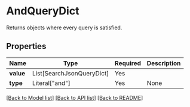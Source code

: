# AndQueryDict

Returns objects where every query is satisfied.

## Properties
| Name | Type | Required | Description |
| ------------ | ------------- | ------------- | ------------- |
**value** | List[SearchJsonQueryDict] | Yes |  |
**type** | Literal["and"] | Yes | None |


[[Back to Model list]](../../README.md#models-v2-link) [[Back to API list]](../../README.md#documentation-for-api-endpoints) [[Back to README]](../../README.md)
